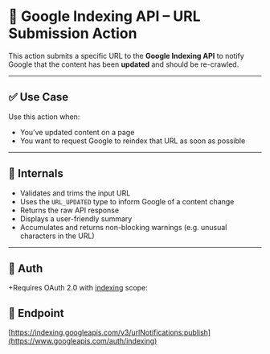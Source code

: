 # 🚀 Google Indexing API – URL Submission Action

This action submits a specific URL to the **Google Indexing API** to notify Google that the content has been **updated** and should be re-crawled.

---

## ✅ Use Case

Use this action when:
- You’ve updated content on a page
- You want to request Google to reindex that URL as soon as possible

---

## 🧠 Internals

- Validates and trims the input URL  
- Uses the `URL_UPDATED` type to inform Google of a content change  
- Returns the raw API response  
- Displays a user-friendly summary  
- Accumulates and returns non-blocking warnings (e.g. unusual characters in the URL)

---

## 🔐 Auth

+Requires OAuth 2.0 with [indexing](https://www.googleapis.com/auth/indexing) scope: 

## 🔗 Endpoint

[https://indexing.googleapis.com/v3/urlNotifications:publish](https://www.googleapis.com/auth/indexing)